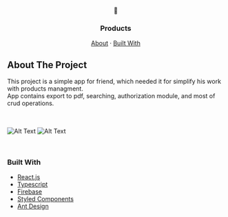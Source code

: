 
<!-- PROJECT LOGO -->
<br />
<div align="center">
  🍪
  <h3 align="center">Products</h3>
  
  <p align="center">
    <a href="#about-the-project">About</a>
    ·
    <a href="#built-with">Built With</a>
  </p>
</div>

<!-- ABOUT THE PROJECT -->
## About The Project

This project is a simple app for friend, which needed it for simplify his work with products managment.</br>
App contains export to pdf, searching, authorization module, and most of crud operations.</br>
</br></br>

![Alt Text](https://media.giphy.com/media/d4zc1atkDog6nl7rsc/giphy.gif)
![Alt Text](https://media.giphy.com/media/c5Ynrhy0sSxFk3xsna/giphy.gif)

</br>

### Built With

* [React.js](https://reactjs.org/)
* [Typescript](https://www.typescriptlang.org/)
* [Firebase](https://firebase.google.com/)
* [Styled Components](https://styled-components.com/)
* [Ant Design](https://ant.design/)

